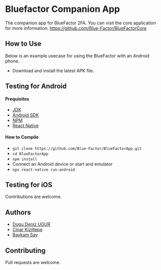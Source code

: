 # Bluefactor Companion App
The companion app for BlueFactor 2FA.
You can visit the core application for more information: https://github.com/Blue-Factor/BlueFactorCore

## How to Use
Below is an example usecase for using the BlueFactor with an Android phone.
- Download and install the latest APK file.

## Testing for Android
#### Prequisites
- [JDK](https://www.oracle.com/java/technologies/javase-downloads.html)
- [Android SDK](https://developer.android.com/studio)
- [NPM](https://www.npmjs.com/)
- [React Native](https://reactnative.dev/)

#### How to Compile
- `git clone https://github.com/Blue-Factor/BlueFactorApp.git`
- `cd BlueFactorApp`
- `npm install`
- Connect an Android device or start and emulator
- `npx react-native run-android`

## Testing for iOS
Contributions are welcome.

## Authors
- [Dogu Deniz UGUR](https://github.com/DoguD)
- [Cinar Kiziltepe](https://github.com/Oakknight)
- [Baykam Say](https://github.com/baykamsay)

## Contributing
Pull requests are welcome.

